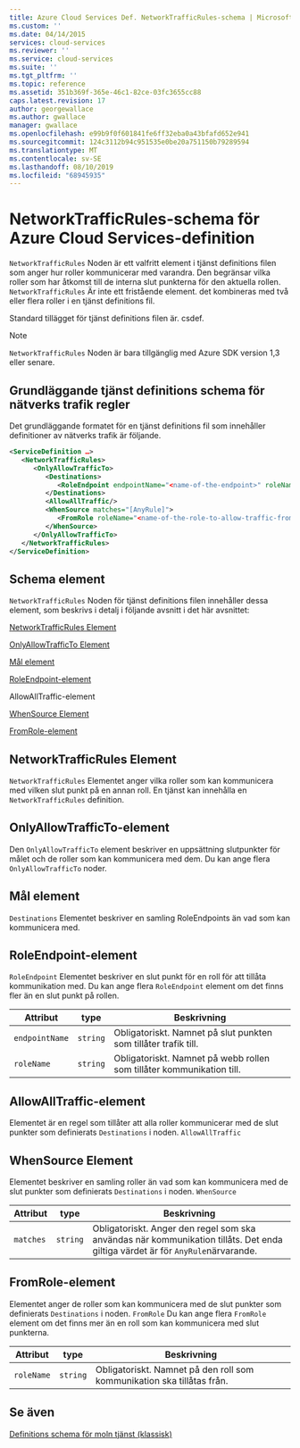 ```yaml
---
title: Azure Cloud Services Def. NetworkTrafficRules-schema | Microsoft Docs
ms.custom: ''
ms.date: 04/14/2015
services: cloud-services
ms.reviewer: ''
ms.service: cloud-services
ms.suite: ''
ms.tgt_pltfrm: ''
ms.topic: reference
ms.assetid: 351b369f-365e-46c1-82ce-03fc3655cc88
caps.latest.revision: 17
author: georgewallace
ms.author: gwallace
manager: gwallace
ms.openlocfilehash: e99b9f0f601841fe6ff32eba0a43bfafd652e941
ms.sourcegitcommit: 124c3112b94c951535e0be20a751150b79289594
ms.translationtype: MT
ms.contentlocale: sv-SE
ms.lasthandoff: 08/10/2019
ms.locfileid: "68945935"
---
```

# <a name="azure-cloud-services-definition-networktrafficrules-schema"></a>NetworkTrafficRules-schema för Azure Cloud Services-definition
`NetworkTrafficRules` Noden är ett valfritt element i tjänst definitions filen som anger hur roller kommunicerar med varandra. Den begränsar vilka roller som har åtkomst till de interna slut punkterna för den aktuella rollen. `NetworkTrafficRules` Är inte ett fristående element. det kombineras med två eller flera roller i en tjänst definitions fil.

Standard tillägget för tjänst definitions filen är. csdef.

> [!NOTE]
>  `NetworkTrafficRules` Noden är bara tillgänglig med Azure SDK version 1,3 eller senare.

## <a name="basic-service-definition-schema-for-the-network-traffic-rules"></a>Grundläggande tjänst definitions schema för nätverks trafik regler
Det grundläggande formatet för en tjänst definitions fil som innehåller definitioner av nätverks trafik är följande.

```xml
<ServiceDefinition …>
   <NetworkTrafficRules>
      <OnlyAllowTrafficTo>
         <Destinations>
            <RoleEndpoint endpointName="<name-of-the-endpoint>" roleName="<name-of-the-role-containing-the-endpoint>"/>
         </Destinations>
         <AllowAllTraffic/>
         <WhenSource matches="[AnyRule]">
            <FromRole roleName="<name-of-the-role-to-allow-traffic-from>"/>
         </WhenSource>
      </OnlyAllowTrafficTo>
   </NetworkTrafficRules>
</ServiceDefinition>
```

## <a name="schema-elements"></a>Schema element
`NetworkTrafficRules` Noden för tjänst definitions filen innehåller dessa element, som beskrivs i detalj i följande avsnitt i det här avsnittet:

[NetworkTrafficRules Element](#NetworkTrafficRules)

[OnlyAllowTrafficTo Element](#OnlyAllowTrafficTo)

[Mål element](#Destinations)

[RoleEndpoint-element](#RoleEndpoint)

AllowAllTraffic-element

[WhenSource Element](#WhenSource)

[FromRole-element](#FromRole)

##  <a name="NetworkTrafficRules"></a> NetworkTrafficRules Element
`NetworkTrafficRules` Elementet anger vilka roller som kan kommunicera med vilken slut punkt på en annan roll. En tjänst kan innehålla en `NetworkTrafficRules` definition.

##  <a name="OnlyAllowTrafficTo"></a>OnlyAllowTrafficTo-element
Den `OnlyAllowTrafficTo` element beskriver en uppsättning slutpunkter för målet och de roller som kan kommunicera med dem. Du kan ange flera `OnlyAllowTrafficTo` noder.

##  <a name="Destinations"></a>Mål element
`Destinations` Elementet beskriver en samling RoleEndpoints än vad som kan kommunicera med.

##  <a name="RoleEndpoint"></a>RoleEndpoint-element
`RoleEndpoint` Elementet beskriver en slut punkt för en roll för att tillåta kommunikation med. Du kan ange flera `RoleEndpoint` element om det finns fler än en slut punkt på rollen.

| Attribut      | type     | Beskrivning |
| -------------- | -------- | ----------- |
| `endpointName` | `string` | Obligatoriskt. Namnet på slut punkten som tillåter trafik till.|
| `roleName`     | `string` | Obligatoriskt. Namnet på webb rollen som tillåter kommunikation till.|

## <a name="allowalltraffic-element"></a>AllowAllTraffic-element
Elementet är en regel som tillåter att alla roller kommunicerar med de slut punkter som definierats `Destinations` i noden. `AllowAllTraffic`

##  <a name="WhenSource"></a> WhenSource Element
Elementet beskriver en samling roller än vad som kan kommunicera med de slut punkter som definierats `Destinations` i noden. `WhenSource`

| Attribut | type     | Beskrivning |
| --------- | -------- | ----------- |
| `matches` | `string` | Obligatoriskt. Anger den regel som ska användas när kommunikation tillåts. Det enda giltiga värdet är för `AnyRule`närvarande.|
  
##  <a name="FromRole"></a>FromRole-element
Elementet anger de roller som kan kommunicera med de slut punkter som definierats `Destinations` i noden. `FromRole` Du kan ange flera `FromRole` element om det finns mer än en roll som kan kommunicera med slut punkterna.

| Attribut  | type     | Beskrivning |
| ---------- | -------- | ----------- |
| `roleName` | `string` | Obligatoriskt. Namnet på den roll som kommunikation ska tillåtas från.|

## <a name="see-also"></a>Se även
[Definitions schema för moln tjänst (klassisk)](schema-csdef-file.md)
